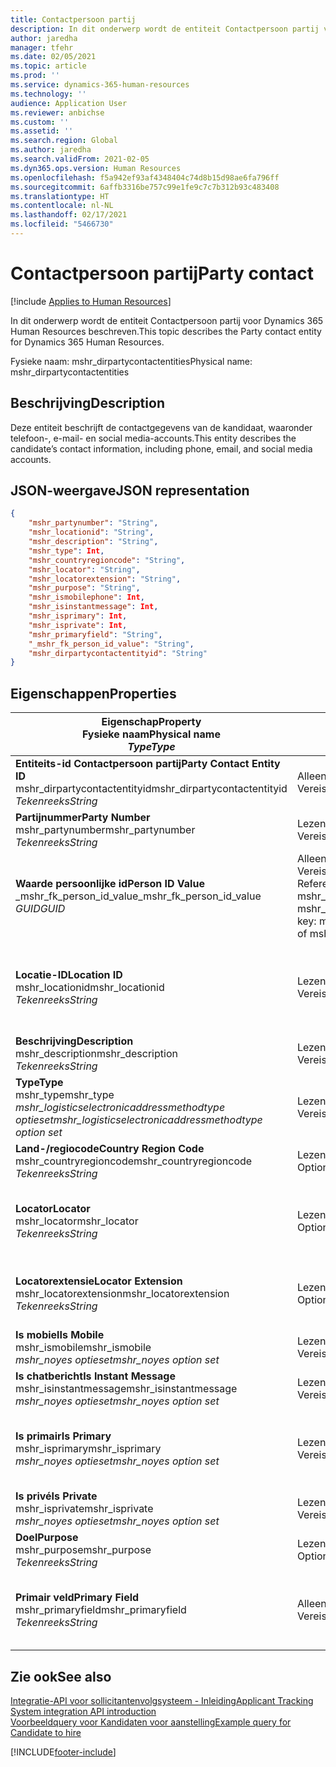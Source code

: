 ```yaml
---
title: Contactpersoon partij
description: In dit onderwerp wordt de entiteit Contactpersoon partij voor Dynamics 365 Human Resources beschreven.
author: jaredha
manager: tfehr
ms.date: 02/05/2021
ms.topic: article
ms.prod: ''
ms.service: dynamics-365-human-resources
ms.technology: ''
audience: Application User
ms.reviewer: anbichse
ms.custom: ''
ms.assetid: ''
ms.search.region: Global
ms.author: jaredha
ms.search.validFrom: 2021-02-05
ms.dyn365.ops.version: Human Resources
ms.openlocfilehash: f5a942ef93af4348404c74d8b15d98ae6fa796ff
ms.sourcegitcommit: 6affb3316be757c99e1fe9c7c7b312b93c483408
ms.translationtype: HT
ms.contentlocale: nl-NL
ms.lasthandoff: 02/17/2021
ms.locfileid: "5466730"
---
```

# <a name="party-contact"></a><span data-ttu-id="20ef5-103">Contactpersoon partij</span><span class="sxs-lookup"><span data-stu-id="20ef5-103">Party contact</span></span>

[!include [Applies to Human Resources](../includes/applies-to-hr.md)]

<span data-ttu-id="20ef5-104">In dit onderwerp wordt de entiteit Contactpersoon partij voor Dynamics 365 Human Resources beschreven.</span><span class="sxs-lookup"><span data-stu-id="20ef5-104">This topic describes the Party contact entity for Dynamics 365 Human Resources.</span></span>

<span data-ttu-id="20ef5-105">Fysieke naam: mshr_dirpartycontactentities</span><span class="sxs-lookup"><span data-stu-id="20ef5-105">Physical name: mshr_dirpartycontactentities</span></span>

## <a name="description"></a><span data-ttu-id="20ef5-106">Beschrijving</span><span class="sxs-lookup"><span data-stu-id="20ef5-106">Description</span></span>

<span data-ttu-id="20ef5-107">Deze entiteit beschrijft de contactgegevens van de kandidaat, waaronder telefoon-, e-mail- en social media-accounts.</span><span class="sxs-lookup"><span data-stu-id="20ef5-107">This entity describes the candidate’s contact information, including phone, email, and social media accounts.</span></span>

## <a name="json-representation"></a><span data-ttu-id="20ef5-108">JSON-weergave</span><span class="sxs-lookup"><span data-stu-id="20ef5-108">JSON representation</span></span>

```json
{
    "mshr_partynumber": "String",
    "mshr_locationid": "String",
    "mshr_description": "String",
    "mshr_type": Int,
    "mshr_countryregioncode": "String",
    "mshr_locator": "String",
    "mshr_locatorextension": "String",
    "mshr_purpose": "String",
    "mshr_ismobilephone": Int,
    "mshr_isinstantmessage": Int,
    "mshr_isprimary": Int,
    "mshr_isprivate": Int,
    "mshr_primaryfield": "String",
    "_mshr_fk_person_id_value": "String",
    "mshr_dirpartycontactentityid": "String"
}
```

## <a name="properties"></a><span data-ttu-id="20ef5-109">Eigenschappen</span><span class="sxs-lookup"><span data-stu-id="20ef5-109">Properties</span></span>

| <span data-ttu-id="20ef5-110">Eigenschap</span><span class="sxs-lookup"><span data-stu-id="20ef5-110">Property</span></span><br><span data-ttu-id="20ef5-111">**Fysieke naam**</span><span class="sxs-lookup"><span data-stu-id="20ef5-111">**Physical name**</span></span><br><span data-ttu-id="20ef5-112">**_Type_**</span><span class="sxs-lookup"><span data-stu-id="20ef5-112">**_Type_**</span></span> | <span data-ttu-id="20ef5-113">Gebruiken</span><span class="sxs-lookup"><span data-stu-id="20ef5-113">Use</span></span> | <span data-ttu-id="20ef5-114">Beschrijving</span><span class="sxs-lookup"><span data-stu-id="20ef5-114">Description</span></span> |
| --- | --- | --- |
| <span data-ttu-id="20ef5-115">**Entiteits-id Contactpersoon partij**</span><span class="sxs-lookup"><span data-stu-id="20ef5-115">**Party Contact Entity ID**</span></span><br><span data-ttu-id="20ef5-116">mshr_dirpartycontactentityid</span><span class="sxs-lookup"><span data-stu-id="20ef5-116">mshr_dirpartycontactentityid</span></span><br><span data-ttu-id="20ef5-117">*Tekenreeks*</span><span class="sxs-lookup"><span data-stu-id="20ef5-117">*String*</span></span> | <span data-ttu-id="20ef5-118">Alleen-lezen</span><span class="sxs-lookup"><span data-stu-id="20ef5-118">Read-only</span></span><br><span data-ttu-id="20ef5-119">Vereist</span><span class="sxs-lookup"><span data-stu-id="20ef5-119">Required</span></span> | <span data-ttu-id="20ef5-120">Door het systeem gegenereerde unieke id voor de entiteitsrecord.</span><span class="sxs-lookup"><span data-stu-id="20ef5-120">System-generated unique identifier for the entity record.</span></span> |
| <span data-ttu-id="20ef5-121">**Partijnummer**</span><span class="sxs-lookup"><span data-stu-id="20ef5-121">**Party Number**</span></span><br><span data-ttu-id="20ef5-122">mshr_partynumber</span><span class="sxs-lookup"><span data-stu-id="20ef5-122">mshr_partynumber</span></span><br><span data-ttu-id="20ef5-123">*Tekenreeks*</span><span class="sxs-lookup"><span data-stu-id="20ef5-123">*String*</span></span> | <span data-ttu-id="20ef5-124">Lezen/schrijven</span><span class="sxs-lookup"><span data-stu-id="20ef5-124">Read/write</span></span><br><span data-ttu-id="20ef5-125">Vereist</span><span class="sxs-lookup"><span data-stu-id="20ef5-125">Required</span></span> | <span data-ttu-id="20ef5-126">De id van de gekoppelde partijrecord (persoon).</span><span class="sxs-lookup"><span data-stu-id="20ef5-126">The ID of the associated party (person) record.</span></span> |
| <span data-ttu-id="20ef5-127">**Waarde persoonlijke id**</span><span class="sxs-lookup"><span data-stu-id="20ef5-127">**Person ID Value**</span></span><br><span data-ttu-id="20ef5-128">_mshr_fk_person_id_value</span><span class="sxs-lookup"><span data-stu-id="20ef5-128">_mshr_fk_person_id_value</span></span><br><span data-ttu-id="20ef5-129">*GUID*</span><span class="sxs-lookup"><span data-stu-id="20ef5-129">*GUID*</span></span> | <span data-ttu-id="20ef5-130">Alleen-lezen</span><span class="sxs-lookup"><span data-stu-id="20ef5-130">Read-only</span></span><br><span data-ttu-id="20ef5-131">Vereist</span><span class="sxs-lookup"><span data-stu-id="20ef5-131">Required</span></span><br><span data-ttu-id="20ef5-132">Refererende sleutel: mshr_dirpersonentityid van mshr_dirpersonentity</span><span class="sxs-lookup"><span data-stu-id="20ef5-132">Foreign key: mshr_dirpersonentityid of mshr_dirpersonentity</span></span> | <span data-ttu-id="20ef5-133">De door het systeem gegenereerde unieke id voor de entiteitsrecord van de partij (persoon).</span><span class="sxs-lookup"><span data-stu-id="20ef5-133">The system-generated identifier of the party (person) entity record.</span></span> |
| <span data-ttu-id="20ef5-134">**Locatie-ID**</span><span class="sxs-lookup"><span data-stu-id="20ef5-134">**Location ID**</span></span><br><span data-ttu-id="20ef5-135">mshr_locationid</span><span class="sxs-lookup"><span data-stu-id="20ef5-135">mshr_locationid</span></span><br><span data-ttu-id="20ef5-136">*Tekenreeks*</span><span class="sxs-lookup"><span data-stu-id="20ef5-136">*String*</span></span> | <span data-ttu-id="20ef5-137">Lezen/schrijven</span><span class="sxs-lookup"><span data-stu-id="20ef5-137">Read/write</span></span><br><span data-ttu-id="20ef5-138">Vereist</span><span class="sxs-lookup"><span data-stu-id="20ef5-138">Required</span></span> | <span data-ttu-id="20ef5-139">De locatie-id van de adresrecord.</span><span class="sxs-lookup"><span data-stu-id="20ef5-139">The location ID of the address record.</span></span> <span data-ttu-id="20ef5-140">Stel dit in de entiteit mshr_logisticspostaladdresslocationcdsentity in.</span><span class="sxs-lookup"><span data-stu-id="20ef5-140">Set up in mshr_logisticspostaladdresslocationcdsentity entity.</span></span> |
| <span data-ttu-id="20ef5-141">**Beschrijving**</span><span class="sxs-lookup"><span data-stu-id="20ef5-141">**Description**</span></span><br><span data-ttu-id="20ef5-142">mshr_description</span><span class="sxs-lookup"><span data-stu-id="20ef5-142">mshr_description</span></span><br><span data-ttu-id="20ef5-143">*Tekenreeks*</span><span class="sxs-lookup"><span data-stu-id="20ef5-143">*String*</span></span> | <span data-ttu-id="20ef5-144">Lezen/schrijven</span><span class="sxs-lookup"><span data-stu-id="20ef5-144">Read/write</span></span><br><span data-ttu-id="20ef5-145">Vereist</span><span class="sxs-lookup"><span data-stu-id="20ef5-145">Required</span></span> | <span data-ttu-id="20ef5-146">De omschrijving van de contactgegevens.</span><span class="sxs-lookup"><span data-stu-id="20ef5-146">The description of the contact details.</span></span> |
| <span data-ttu-id="20ef5-147">**Type**</span><span class="sxs-lookup"><span data-stu-id="20ef5-147">**Type**</span></span><br><span data-ttu-id="20ef5-148">mshr_type</span><span class="sxs-lookup"><span data-stu-id="20ef5-148">mshr_type</span></span><br><span data-ttu-id="20ef5-149">*mshr_logisticselectronicaddressmethodtype optieset*</span><span class="sxs-lookup"><span data-stu-id="20ef5-149">*mshr_logisticselectronicaddressmethodtype option set*</span></span> | <span data-ttu-id="20ef5-150">Lezen/schrijven</span><span class="sxs-lookup"><span data-stu-id="20ef5-150">Read/write</span></span><br><span data-ttu-id="20ef5-151">Vereist</span><span class="sxs-lookup"><span data-stu-id="20ef5-151">Required</span></span> | <span data-ttu-id="20ef5-152">Het detailtype van het contact.</span><span class="sxs-lookup"><span data-stu-id="20ef5-152">The contact detail type.</span></span> |
| <span data-ttu-id="20ef5-153">**Land-/regiocode**</span><span class="sxs-lookup"><span data-stu-id="20ef5-153">**Country Region Code**</span></span><br><span data-ttu-id="20ef5-154">mshr_countryregioncode</span><span class="sxs-lookup"><span data-stu-id="20ef5-154">mshr_countryregioncode</span></span><br><span data-ttu-id="20ef5-155">*Tekenreeks*</span><span class="sxs-lookup"><span data-stu-id="20ef5-155">*String*</span></span> | <span data-ttu-id="20ef5-156">Lezen/schrijven</span><span class="sxs-lookup"><span data-stu-id="20ef5-156">Read/write</span></span><br><span data-ttu-id="20ef5-157">Optioneel</span><span class="sxs-lookup"><span data-stu-id="20ef5-157">Optional</span></span> | <span data-ttu-id="20ef5-158">Het land of de regio van het adres.</span><span class="sxs-lookup"><span data-stu-id="20ef5-158">The country or region of the address.</span></span> |
| <span data-ttu-id="20ef5-159">**Locator**</span><span class="sxs-lookup"><span data-stu-id="20ef5-159">**Locator**</span></span><br><span data-ttu-id="20ef5-160">mshr_locator</span><span class="sxs-lookup"><span data-stu-id="20ef5-160">mshr_locator</span></span><br><span data-ttu-id="20ef5-161">*Tekenreeks*</span><span class="sxs-lookup"><span data-stu-id="20ef5-161">*String*</span></span> | <span data-ttu-id="20ef5-162">Lezen/schrijven</span><span class="sxs-lookup"><span data-stu-id="20ef5-162">Read/write</span></span><br><span data-ttu-id="20ef5-163">Optioneel</span><span class="sxs-lookup"><span data-stu-id="20ef5-163">Optional</span></span> | <span data-ttu-id="20ef5-164">De gegevens van de contactpersoon.</span><span class="sxs-lookup"><span data-stu-id="20ef5-164">The contact details.</span></span> <span data-ttu-id="20ef5-165">Als het type bijvoorbeeld **E-mailadres** is, bevat dit veld het e-mailadres van de kandidaat.</span><span class="sxs-lookup"><span data-stu-id="20ef5-165">For example, if the type is **Email address**, then this field contains the candidate’s email address.</span></span> |
| <span data-ttu-id="20ef5-166">**Locatorextensie**</span><span class="sxs-lookup"><span data-stu-id="20ef5-166">**Locator Extension**</span></span><br><span data-ttu-id="20ef5-167">mshr_locatorextension</span><span class="sxs-lookup"><span data-stu-id="20ef5-167">mshr_locatorextension</span></span><br><span data-ttu-id="20ef5-168">*Tekenreeks*</span><span class="sxs-lookup"><span data-stu-id="20ef5-168">*String*</span></span> | <span data-ttu-id="20ef5-169">Lezen/schrijven</span><span class="sxs-lookup"><span data-stu-id="20ef5-169">Read/write</span></span><br><span data-ttu-id="20ef5-170">Optioneel</span><span class="sxs-lookup"><span data-stu-id="20ef5-170">Optional</span></span> | <span data-ttu-id="20ef5-171">De locatorextensie.</span><span class="sxs-lookup"><span data-stu-id="20ef5-171">The locator extension.</span></span> <span data-ttu-id="20ef5-172">Als het type bijvoorbeeld **Telefoon** is, bevat deze eigenschap het toestelnummer.</span><span class="sxs-lookup"><span data-stu-id="20ef5-172">For example, if the type is **Phone**, then this property would contain the phone number extension.</span></span> |
| <span data-ttu-id="20ef5-173">**Is mobiel**</span><span class="sxs-lookup"><span data-stu-id="20ef5-173">**Is Mobile**</span></span><br><span data-ttu-id="20ef5-174">mshr_ismobile</span><span class="sxs-lookup"><span data-stu-id="20ef5-174">mshr_ismobile</span></span><br><span data-ttu-id="20ef5-175">*mshr_noyes optieset*</span><span class="sxs-lookup"><span data-stu-id="20ef5-175">*mshr_noyes option set*</span></span> | <span data-ttu-id="20ef5-176">Lezen/schrijven</span><span class="sxs-lookup"><span data-stu-id="20ef5-176">Read/write</span></span><br><span data-ttu-id="20ef5-177">Vereist</span><span class="sxs-lookup"><span data-stu-id="20ef5-177">Required</span></span> | <span data-ttu-id="20ef5-178">Geeft aan of het primaire telefoonnummer een mobiel nummer is.</span><span class="sxs-lookup"><span data-stu-id="20ef5-178">Specifies whether the phone is a mobile number.</span></span> |
| <span data-ttu-id="20ef5-179">**Is chatbericht**</span><span class="sxs-lookup"><span data-stu-id="20ef5-179">**Is Instant Message**</span></span><br><span data-ttu-id="20ef5-180">mshr_isinstantmessage</span><span class="sxs-lookup"><span data-stu-id="20ef5-180">mshr_isinstantmessage</span></span><br><span data-ttu-id="20ef5-181">*mshr_noyes optieset*</span><span class="sxs-lookup"><span data-stu-id="20ef5-181">*mshr_noyes option set*</span></span> | <span data-ttu-id="20ef5-182">Lezen/schrijven</span><span class="sxs-lookup"><span data-stu-id="20ef5-182">Read/write</span></span><br><span data-ttu-id="20ef5-183">Vereist</span><span class="sxs-lookup"><span data-stu-id="20ef5-183">Required</span></span> | <span data-ttu-id="20ef5-184">Geeft aan of de telefoon is ingeschakeld voor chatberichten.</span><span class="sxs-lookup"><span data-stu-id="20ef5-184">Specifies whether the phone is enabled for instant messaging.</span></span> |
| <span data-ttu-id="20ef5-185">**Is primair**</span><span class="sxs-lookup"><span data-stu-id="20ef5-185">**Is Primary**</span></span><br><span data-ttu-id="20ef5-186">mshr_isprimary</span><span class="sxs-lookup"><span data-stu-id="20ef5-186">mshr_isprimary</span></span><br><span data-ttu-id="20ef5-187">*mshr_noyes optieset*</span><span class="sxs-lookup"><span data-stu-id="20ef5-187">*mshr_noyes option set*</span></span> | <span data-ttu-id="20ef5-188">Lezen/schrijven</span><span class="sxs-lookup"><span data-stu-id="20ef5-188">Read/write</span></span><br><span data-ttu-id="20ef5-189">Vereist</span><span class="sxs-lookup"><span data-stu-id="20ef5-189">Required</span></span> | <span data-ttu-id="20ef5-190">Bepaalt de primaire contactpersoon van het contacttype.</span><span class="sxs-lookup"><span data-stu-id="20ef5-190">Determines the primary contact of the contact type.</span></span> <span data-ttu-id="20ef5-191">Er mag slechts één primaire record per contacttype zijn.</span><span class="sxs-lookup"><span data-stu-id="20ef5-191">There must be only one primary record per contact type.</span></span> |
| <span data-ttu-id="20ef5-192">**Is privé**</span><span class="sxs-lookup"><span data-stu-id="20ef5-192">**Is Private**</span></span><br><span data-ttu-id="20ef5-193">mshr_isprivate</span><span class="sxs-lookup"><span data-stu-id="20ef5-193">mshr_isprivate</span></span><br><span data-ttu-id="20ef5-194">*mshr_noyes optieset*</span><span class="sxs-lookup"><span data-stu-id="20ef5-194">*mshr_noyes option set*</span></span> | <span data-ttu-id="20ef5-195">Lezen/schrijven</span><span class="sxs-lookup"><span data-stu-id="20ef5-195">Read/write</span></span><br><span data-ttu-id="20ef5-196">Vereist</span><span class="sxs-lookup"><span data-stu-id="20ef5-196">Required</span></span> | <span data-ttu-id="20ef5-197">Geeft aan of dit adres een privéadres voor de persoon is.</span><span class="sxs-lookup"><span data-stu-id="20ef5-197">Identifies whether this address is a private address for the person.</span></span> |
| <span data-ttu-id="20ef5-198">**Doel**</span><span class="sxs-lookup"><span data-stu-id="20ef5-198">**Purpose**</span></span><br><span data-ttu-id="20ef5-199">mshr_purpose</span><span class="sxs-lookup"><span data-stu-id="20ef5-199">mshr_purpose</span></span><br><span data-ttu-id="20ef5-200">*Tekenreeks*</span><span class="sxs-lookup"><span data-stu-id="20ef5-200">*String*</span></span> | <span data-ttu-id="20ef5-201">Lezen/schrijven</span><span class="sxs-lookup"><span data-stu-id="20ef5-201">Read/write</span></span><br><span data-ttu-id="20ef5-202">Optioneel</span><span class="sxs-lookup"><span data-stu-id="20ef5-202">Optional</span></span> | <span data-ttu-id="20ef5-203">Het doel/de rol van de contactgegevens.</span><span class="sxs-lookup"><span data-stu-id="20ef5-203">The purpose/role of the contact details.</span></span> |
| <span data-ttu-id="20ef5-204">**Primair veld**</span><span class="sxs-lookup"><span data-stu-id="20ef5-204">**Primary Field**</span></span><br><span data-ttu-id="20ef5-205">mshr_primaryfield</span><span class="sxs-lookup"><span data-stu-id="20ef5-205">mshr_primaryfield</span></span><br><span data-ttu-id="20ef5-206">*Tekenreeks*</span><span class="sxs-lookup"><span data-stu-id="20ef5-206">*String*</span></span> | <span data-ttu-id="20ef5-207">Alleen-lezen</span><span class="sxs-lookup"><span data-stu-id="20ef5-207">Read-only</span></span><br><span data-ttu-id="20ef5-208">Vereist</span><span class="sxs-lookup"><span data-stu-id="20ef5-208">Required</span></span> | <span data-ttu-id="20ef5-209">Veld dat wordt gebruikt als een primaire id van de entiteitsrecord.</span><span class="sxs-lookup"><span data-stu-id="20ef5-209">Field used as a primary identifier of the entity record.</span></span> <span data-ttu-id="20ef5-210">Combinatie van partijnummer, type, omschrijving en locator.</span><span class="sxs-lookup"><span data-stu-id="20ef5-210">Combination of party number, type, description, and locator.</span></span> |

## <a name="see-also"></a><span data-ttu-id="20ef5-211">Zie ook</span><span class="sxs-lookup"><span data-stu-id="20ef5-211">See also</span></span>

[<span data-ttu-id="20ef5-212">Integratie-API voor sollicitantenvolgsysteem - Inleiding</span><span class="sxs-lookup"><span data-stu-id="20ef5-212">Applicant Tracking System integration API introduction</span></span>](hr-admin-integration-ats-api-introduction.md)<br>
[<span data-ttu-id="20ef5-213">Voorbeeldquery voor Kandidaten voor aanstelling</span><span class="sxs-lookup"><span data-stu-id="20ef5-213">Example query for Candidate to hire</span></span>](hr-admin-integration-ats-api-candidate-to-hire-example-query.md)



[!INCLUDE[footer-include](../includes/footer-banner.md)]
